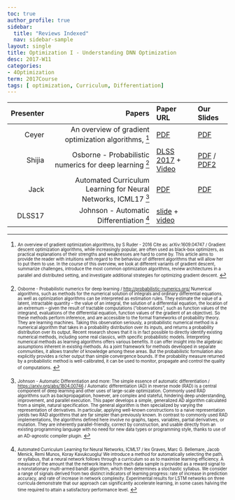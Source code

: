 ```yaml
---
toc: true
author_profile: true
sidebar:
  title: "Reviews Indexed"
  nav: sidebar-sample
layout: single
title: Optimization I - Understanding DNN Optimization
desc: 2017-W11
categories:
- 4Optimization
term: 2017Course
tags: [ optimization, Curriculum, Differentiation]
---
```



| Presenter | Papers | Paper URL| Our Slides |
| -----: | ---------------------------: | :----- | :----- |
| Ceyer | An overview of gradient optimization algorithms, [^1] | [PDF](https://arxiv.org/abs/1609.04747) | [PDF]({{site.baseurl}}/talks2017/20171031-Ceyer.pdf) |
| Shijia | Osborne - Probabilistic numerics for deep learning [^2]| [DLSS 2017](https://drive.google.com/file/d/0B2A1tnmq5zQdWHBYOFctNi1KdVU/view) + [Video](http://videolectures.net/deeplearning2017_osborne_probabilistic_numerics/) | [PDF]({{site.baseurl}}/talks2017/20171031-Shijia.pdf) / [PDF2]({{site.baseurl}}/talks2017/20171130-Shijia.pdf) |
| Jack | Automated Curriculum Learning for Neural Networks, ICML17 [^3] | [PDF](https://arxiv.org/abs/1704.03003) | [PDF]({{site.baseurl}}/talks2017/20171031-Jack.pdf) |
| DLSS17 |  Johnson - Automatic Differentiation [^4]| [slide](https://drive.google.com/file/d/0B6NHiPcsmak1ckYxR2hmRGdzdFk/view) + [video](http://videolectures.net/deeplearning2017_johnson_automatic_differentiation/) |

<!--excerpt.start-->

[^1]: <sub><sup>  An overview of gradient optimization algorithms, by S Ruder - ‎2016  Cite as‎: ‎arXiv:1609.04747 / Gradient descent optimization algorithms, while increasingly popular, are often used as black-box optimizers, as practical explanations of their strengths and weaknesses are hard to come by. This article aims to provide the reader with intuitions with regard to the behaviour of different algorithms that will allow her to put them to use. In the course of this overview, we look at different variants of gradient descent, summarize challenges, introduce the most common optimization algorithms, review architectures in a parallel and distributed setting, and investigate additional strategies for optimizing gradient descent. </sup></sub>



[^2]: <sub><sup>  Osborne - Probabilistic numerics for deep learning / http://probabilistic-numerics.org/  Numerical algorithms, such as methods for the numerical solution of integrals and ordinary differential equations, as well as optimization algorithms can be interpreted as estimation rules. They estimate the value of a latent, intractable quantity – the value of an integral, the solution of a differential equation, the location of an extremum – given the result of tractable computations (“observations”, such as function values of the integrand, evaluations of the differential equation, function values of the gradient of an objective). So these methods perform inference, and are accessible to the formal frameworks of probability theory. They are learning machines. Taking this observation seriously, a probabilistic numerical method is a numerical algorithm that takes in a probability distribution over its inputs, and returns a probability distribution over its output. Recent research shows that it is in fact possible to directly identify existing numerical methods, including some real classics, with specific probabilistic models. Interpreting numerical methods as learning algorithms offers various benefits. It can offer insight into the algebraic assumptions inherent in existing methods. As a joint framework for methods developed in separate communities, it allows transfer of knowledge among these areas. But the probabilistic formulation also explicitly provides a richer output than simple convergence bounds. If the probability measure returned by a probabilistic method is well-calibrated, it can be used to monitor, propagate and control the quality of computations. </sup></sub>


[^3]: <sub><sup> Johnson - Automatic Differentiation and more: The simple essence of automatic differentiation /  https://arxiv.org/abs/1804.00746 / Automatic differentiation (AD) in reverse mode (RAD) is a central component of deep learning and other uses of large-scale optimization. Commonly used RAD algorithms such as backpropagation, however, are complex and stateful, hindering deep understanding, improvement, and parallel execution. This paper develops a simple, generalized AD algorithm calculated from a simple, natural specification. The general algorithm is then specialized by varying the representation of derivatives. In particular, applying well-known constructions to a naive representation yields two RAD algorithms that are far simpler than previously known. In contrast to commonly used RAD implementations, the algorithms defined here involve no graphs, tapes, variables, partial derivatives, or mutation. They are inherently parallel-friendly, correct by construction, and usable directly from an existing programming language with no need for new data types or programming style, thanks to use of an AD-agnostic compiler plugin. </sup></sub>


[^4]: <sub><sup> Automated Curriculum Learning for Neural Networks, ICML17 / lex Graves, Marc G. Bellemare, Jacob Menick, Remi Munos, Koray Kavukcuoglu/ We introduce a method for automatically selecting the path, or syllabus, that a neural network follows through a curriculum so as to maximise learning efficiency. A measure of the amount that the network learns from each data sample is provided as a reward signal to a nonstationary multi-armed bandit algorithm, which then determines a stochastic syllabus. We consider a range of signals derived from two distinct indicators of learning progress: rate of increase in prediction accuracy, and rate of increase in network complexity. Experimental results for LSTM networks on three curricula demonstrate that our approach can significantly accelerate learning, in some cases halving the time required to attain a satisfactory performance level. </sup></sub>

